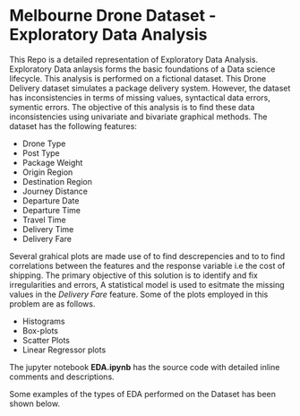 # Melbourne Drone Dataset - Exploratory Data Analysis

This Repo is a detailed representation of Exploratory Data Analysis. Exploratory Data anlaysis forms the basic foundations of a Data science lifecycle. This analysis is performed on a fictional dataset. This Drone Delivery dataset simulates a package delivery system. However, the dataset has inconsistencies in terms of missing values, syntactical data errors, symentic errors. The objective of this analysis is to find these data inconsistencies using univariate and bivariate graphical methods. The dataset has the following features:

<ul>
    <li>Drone Type</li>
    <li>Post Type</li>
    <li>Package Weight</li>
    <li>Origin Region</li>
    <li>Destination Region</li>
    <li>Journey Distance</li>
    <li>Departure Date</li>
    <li>Departure Time</li>
    <li>Travel Time</li>
    <li>Delivery Time</li>
    <li>Delivery Fare</li>
</ul>

Several grahical plots are made use of to find descrepencies and to to find correlations between the features and the response variable i.e the cost of shipping. The primary objective of this solution is to identify and fix irregularities and errors, A statistical model is used to esitmate the missing values in the <i>Delivery Fare</i> feature. Some of the plots employed in this problem are as follows.

<ul>
    <li>Histograms</li>
    <li>Box-plots</li>
    <li>Scatter Plots</li>
    <li>Linear Regressor plots</li>
</ul>

The jupyter notebook <b>EDA.ipynb</b> has the source code with detailed inline comments and descriptions.

Some examples of the types of EDA performed on the Dataset has been shown below.

<!-- ![doc_image](https://github.com/girish1993/Car-Insurance-analsysis/blob/master/docs/1.png)
![doc_image](https://github.com/girish1993/Car-Insurance-analsysis/blob/master/docs/2.png)
![doc_image](https://github.com/girish1993/Car-Insurance-analsysis/blob/master/docs/3.png)
![doc_image](https://github.com/girish1993/Car-Insurance-analsysis/blob/master/docs/4.png)
![doc_image](https://github.com/girish1993/Car-Insurance-analsysis/blob/master/docs/5.png)
 -->
